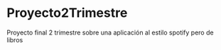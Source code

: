 # Proyecto2Trimestre
Proyecto final 2 trimestre sobre una aplicación al estilo spotify pero de libros
